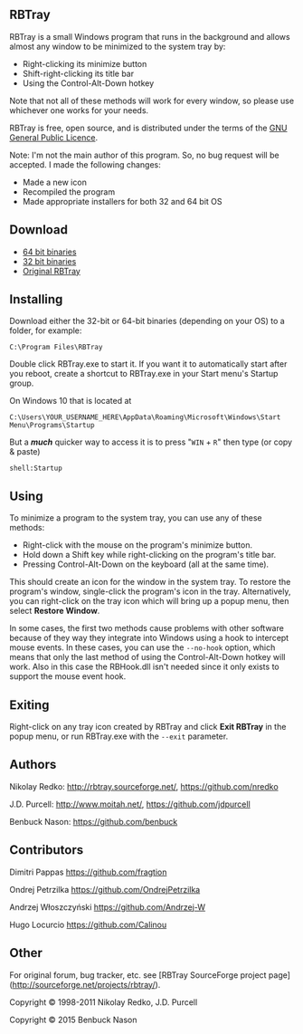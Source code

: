 ## RBTray

RBTray is a small Windows program that runs in the background and allows almost any window to be minimized to the system tray by:

- Right-clicking its minimize button
- Shift-right-clicking its title bar
- Using the Control-Alt-Down hotkey

Note that not all of these methods will work for every window, so please use whichever one works for your needs.

RBTray is free, open source, and is distributed under the terms of the [GNU General Public Licence](http://www.gnu.org/copyleft/gpl.html).

Note: I'm not the main author of this program. So, no bug request will be accepted. I made the following changes:

 - Made a new icon
 - Recompiled the program
 - Made appropriate installers for both 32 and 64 bit OS

## Download

- [64 bit binaries](x64)
- [32 bit binaries](x86)
- [Original RBTray](https://sourceforge.net/projects/rbtray/files/)

## Installing

Download either the 32-bit or 64-bit binaries (depending on your OS) to a folder, for example:
```
C:\Program Files\RBTray
```
Double click RBTray.exe to start it. If you want it to automatically start after you reboot, create a shortcut to RBTray.exe in your Start menu's Startup group.

On Windows 10 that is located at
```
C:\Users\YOUR_USERNAME_HERE\AppData\Roaming\Microsoft\Windows\Start Menu\Programs\Startup
```

But a **_much_** quicker way to access it is to press "`WIN` + `R`" then type
(or copy & paste) 
```
shell:Startup
```

## Using

To minimize a program to the system tray, you can use any of these methods:

- Right-click with the mouse on the program's minimize button.
- Hold down a Shift key while right-clicking on the program's title bar.
- Pressing Control-Alt-Down on the keyboard (all at the same time).

This should create an icon for the window in the system tray. To restore the program's window, single-click the program's icon in the tray. Alternatively, you can right-click on the tray icon which will bring up a popup menu, then select **Restore Window**.

In some cases, the first two methods cause problems with other software because of they way they integrate into Windows using a hook to intercept mouse events.
In these cases, you can use the `--no-hook` option, which means that only the last method of using the Control-Alt-Down hotkey will work. Also in this case the RBHook.dll isn't needed since it only exists to support the mouse event hook.

## Exiting

Right-click on any tray icon created by RBTray and click **Exit RBTray** in the popup menu, or run RBTray.exe with the `--exit` parameter.

## Authors

Nikolay Redko: <http://rbtray.sourceforge.net/>, <https://github.com/nredko>

J.D. Purcell: <http://www.moitah.net/>, <https://github.com/jdpurcell>

Benbuck Nason: <https://github.com/benbuck>

## Contributors

Dimitri Pappas <https://github.com/fragtion>

Ondrej Petrzilka <https://github.com/OndrejPetrzilka>

Andrzej Włoszczyński <https://github.com/Andrzej-W>

Hugo Locurcio <https://github.com/Calinou>

## Other

For original forum, bug tracker, etc. see [RBTray SourceForge project page]
(<http://sourceforge.net/projects/rbtray/>).

Copyright &copy; 1998-2011 Nikolay Redko, J.D. Purcell

Copyright &copy; 2015 Benbuck Nason
